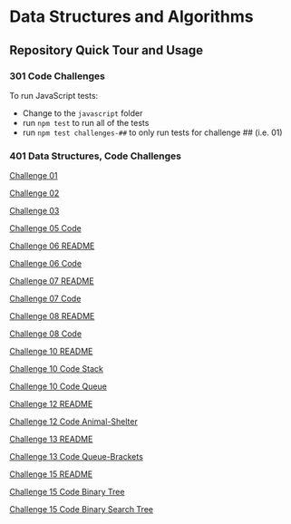 # Data Structures and Algorithms

## Repository Quick Tour and Usage

### 301 Code Challenges

To run JavaScript tests:
- Change to the `javascript` folder
- run `npm test` to run all of the tests
- run `npm test challenges-##` to only run tests for challenge ## (i.e. 01)

### 401 Data Structures, Code Challenges

[Challenge 01](python/Other_Challenges/challenge%2001/README.MD)

[Challenge 02](python/Other_Challenges/challenge%2002/README.md)

[Challenge 03](python/Other_Challenges/challenge%2003/README.md)

[Challenge 05 Code](python/data_structures/linked_list.py)

[Challenge 06 README](python/docs/linked_list_insertions)

[Challenge 06 Code](python/data_structures/linked_list.py)

[Challenge 07 README](python/docs/linked_list_kth/README.md)

[Challenge 07 Code](python/data_structures/linked_list.py)

[Challenge 08 README](python/docs/linked_list_zip)

[Challenge 08 Code](python/code_challenges/linked_list_zip.py)

[Challenge 10 README](python/docs/stack_and_queue)

[Challenge 10 Code Stack](python/data_structures/stack.py)

[Challenge 10 Code Queue](python/data_structures/queue.py)

[Challenge 12 README](python/docs/stack_queue_animal_shelter)

[Challenge 12 Code Animal-Shelter](python/code_challenges/stack_queue_animal_shelter.py)

[Challenge 13 README](python/docs/stack_queue_brackets)

[Challenge 13 Code Queue-Brackets](python/code_challenges/stack_queue_brackets.py)

[Challenge 15 README](python/docs/trees)

[Challenge 15 Code Binary Tree](python/data_structures/binary_tree.py)

[Challenge 15 Code Binary Search Tree](python/data_structures/binary_search_tree.py)

